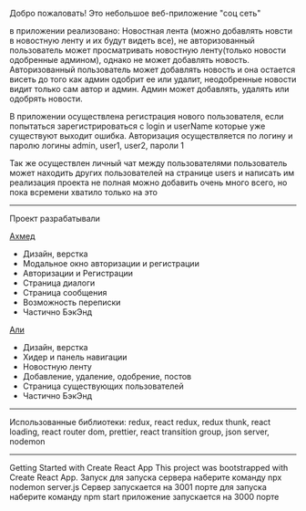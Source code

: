 Добро пожаловать!
Это небольшое веб-приложение "соц сеть"

в приложении реализовано:
Новостная лента (можно добавлять новсти в новостную ленту и их будут видеть все), не авторизованный пользователь может просматривать новостную ленту(только новости одобренные админом), однако не может добавлять новость. Авторизованный пользователь может добавлять новость и она остается висеть до того как админ одобрит ее или удалит, неодобренные новости видит только сам автор и админ. Админ может добавлять, удалять или одобрять новости.

В приложении осуществлена регистрация нового пользователя, если попытаться зарегистрироваться с login и userName которые уже существуют выходит ошибка. Авторизация осуществляется по логину и паролю
логины admin, user1, user2, пароли 1

Так же осуществлен личный чат между пользователями пользователь может находить других пользователей на странице users и написать им
реализация проекта не полная можно добавить очень много всего, но пока всремени хватило только на это
________________________________________
Проект разрабатывали

<a href="https://github.com/MarciusCoreolan">Ахмед</a> 
<ul>
  <li>Дизайн, верстка</li>
  <li>Модальное окно авторизации и регистрации</li>
  <li>Авторизации и Регистрации</li>
  <li>Страница диалоги</li>
  <li>Страница сообщения</li>
  <li>Возможность переписки</li>
  <li>Частично БэкЭнд</li>
</ul>  

<a href="https://github.com/linkoln-1">Али</a> 
<ul>
  <li>Дизайн, верстка</li>
  <li>Хидер и панель навигации</li>
  <li>Новостную ленту</li>
  <li>Добавление, удаление, одобрение, постов</li>
  <li>Страница существующих пользователей</li>
  <li>Частично БэкЭнд</li>
</ul> 

________________________________________
Использованные библиотеки:
redux, react redux, redux thunk, react loading, react router dom, prettier, react transition group, json server, nodemon
________________________________________
Getting Started with Create React App
This project was bootstrapped with Create React App.
Запуск
для запуска сервера наберите команду
npx nodemon server.js
Сервер запускается на 3001 порте
для запуска наберите команду
npm start
приложение запускается на 3000 порте

